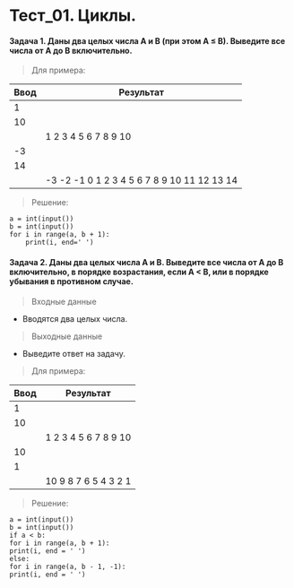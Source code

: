 # Тест_01. Циклы.

#### Задача 1. Даны два целых числа A и B (при этом A ≤ B). Выведите все числа от A до B включительно.

> Для примера:

|Ввод    |Результат
|--------|--------------------
|1       |
|10      |
|        |1 2 3 4 5 6 7 8 9 10
|-3      |
|14      |
|        |-3 -2 -1 0 1 2 3 4 5 6 7 8 9 10 11 12 13 14

> Решение:
```
a = int(input())
b = int(input())
for i in range(a, b + 1):
    print(i, end=' ')
```

#### Задача 2. Даны два целых числа A и В. Выведите все числа от A до B включительно, в порядке возрастания, если A < B, или в порядке убывания в противном случае.

> Входные данные
- Вводятся два целых числа.
> Выходные данные
- Выведите ответ на задачу.

> Для примера:

|Ввод    |Результат
|--------|--------------------
|1       |
|10      |
|        |1 2 3 4 5 6 7 8 9 10
|10      |
|1       |
|        |10 9 8 7 6 5 4 3 2 1

> Решение:
```
a = int(input())
b = int(input())
if a < b:
for i in range(a, b + 1):
print(i, end = ' ')
else:
for i in range(a, b - 1, -1):
print(i, end = ' ')
```






















